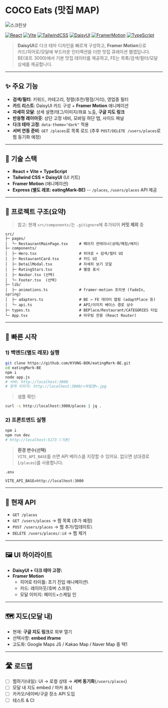 # COCO Eats (맛집 MAP)

![스크린샷](https://velog.velcdn.com/images/yoonddubi/post/db642273-1b67-46e4-bad6-4657053969e7/image.png)

[![React](https://img.shields.io/badge/React-18-61DAFB?logo=react&logoColor=white)](#)
[![Vite](https://img.shields.io/badge/Vite-%5E5-646CFF?logo=vite&logoColor=white)](#)
[![TailwindCSS](https://img.shields.io/badge/TailwindCSS-3-06B6D4?logo=tailwindcss&logoColor=white)](#)
[![DaisyUI](https://img.shields.io/badge/DaisyUI-%5E4-5A0EF8?logo=daisyui&logoColor=white)](#)
[![FramerMotion](https://img.shields.io/badge/Framer%20Motion-%5E11-FF0050?logo=framer&logoColor=white)](#)
[![TypeScript](https://img.shields.io/badge/TypeScript-5-3178C6?logo=typescript&logoColor=white)](#)

> **DaisyUI**로 다크 테마 디자인을 빠르게 구성하고, **Framer Motion**으로  
> 카드/히어로/모달에 부드러운 인터랙션을 더한 맛집 큐레이션 웹앱입니다.  
> BE(포트 3000)에서 기본 맛집 데이터를 제공하고, FE는 목록/검색/필터/모달 상세를 제공합니다.

------------------------------------------------------------------------

## ✨ 주요 기능

-   **검색/필터**: 키워드, 카테고리, 정렬(추천/평점/거리), 영업중 필터
-   **카드 리스트**: DaisyUI 카드 구성 + **Framer Motion** 애니메이션
-   **자세히 모달**: 상세 설명/태그/이미지/좌표 노출, **구글 지도 링크**
-   **반응형 레이아웃**: 상단 고정 네비, 모바일 하단 탭, 사이드 패널
-   **다크 테마 고정**: `data-theme="dark"` 적용
-   **서버 연동 준비**: `GET /places`로 목록 로드 (추후
    `POST/DELETE /users/places`로 찜 동기화 예정)

------------------------------------------------------------------------

## 🧱 기술 스택

-   **React + Vite + TypeScript**
-   **Tailwind CSS + DaisyUI** (UI 키트)
-   **Framer Motion** (애니메이션)
-   **Express (별도 레포: eatingMark-BE)** -- `/places`, `/users/places`
    API 제공

------------------------------------------------------------------------

## 📁 프로젝트 구조(요약)

> 참고: 현재 `src/components/`는 `.gitignore`에 추가되어 **커밋 제외** 중

    src/
    ├─ pages/
    │  └─ RestaurantMainPage.tsx     # 페이지 컨테이너(상태/페칭/배치)
    ├─ components/
    │  ├─ Hero.tsx                   # 히어로 + 검색/필터 UI
    │  ├─ RestaurantCard.tsx         # 카드 UI
    │  ├─ DetailModal.tsx            # 자세히 보기 모달
    │  ├─ RatingStars.tsx            # 별점 표시
    │  ├─ Navbar.tsx (선택)
    │  └─ Footer.tsx  (선택)
    ├─ lib/
    │  ├─ animations.ts              # framer-motion 프리셋 (fadeIn, spring)
    │  ├─ adapters.ts                # BE → FE 데이터 맵핑 (adaptPlace 등)
    │  └─ api.ts                     # API/이미지 베이스 경로 상수
    ├─ types.ts                      # BEPlace/Restaurant/CATEGORIES 타입
    └─ App.tsx                       # 라우팅 전용 (React Router)

------------------------------------------------------------------------

## 🚀 빠른 시작

### 1) 백엔드(별도 레포) 실행

``` bash
git clone https://github.com/KYUNG-BOK/eatingMark-BE.git
cd eatingMark-BE
npm i
node app.js
# 서버: http://localhost:3000
# 정적 이미지: http://localhost:3000/<파일명>.jpg
```

> 샘플 확인:

``` bash
curl -s http://localhost:3000/places | jq .
```

### 2) 프론트엔드 실행

``` bash
npm i
npm run dev
# http://localhost:5173 (기본)
```

> **환경 변수(선택)**\
> `VITE_API_BASE`를 쓰면 API 베이스를 지정할 수 있어요. 없으면
> 상대경로(`/places`)를 사용합니다.

`.env`

    VITE_API_BASE=http://localhost:3000

------------------------------------------------------------------------

## 🔌 현재 API

-   `GET /places`
-   `GET /users/places` → 찜 목록 (추가 예정)
-   `POST /users/places` → 찜 추가/업데이트\
-   `DELETE /users/places/:id` → 찜 제거

------------------------------------------------------------------------

## 🖼️ UI 하이라이트

-   **DaisyUI + 다크 테마 고정**\
-   **Framer Motion**
    -   히어로 타이틀: 초기 진입 애니메이션\
    -   카드: 레이아웃/호버 스프링\
    -   모달 이미지: 페이드+스케일 인

------------------------------------------------------------------------

## 🗺️ 지도(모달 내)

-   현재: **구글 지도 링크**로 외부 열기
-   선택사항: **embed iframe**
-   고도화: Google Maps JS / Kakao Map / Naver Map 중 택1

------------------------------------------------------------------------

## 🛣️ 로드맵

-   [ ] 찜하기(내일): UI → 로컬 상태 → **서버 동기화**(`/users/places`)
-   [ ] 모달 내 지도 embed / 마커 표시
-   [ ] 카카오/네이버/구글 장소 API 도입
-   [ ] 테스트 & CI
